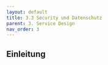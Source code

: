 ```yaml
---
layout: default
title: 3.3 Security und Datenschutz
parent: 3. Service Design
nav_order: 3
---
```


## Einleitung
